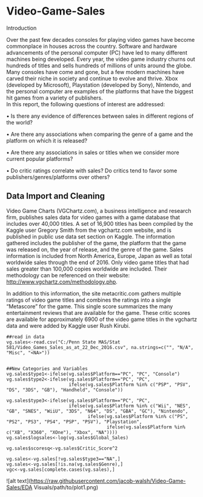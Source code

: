 # Video-Game-Sales
Introduction

Over the past few decades consoles for playing video games have become commonplace in houses across the country.  Software and hardware advancements of the personal computer (PC) have led to many different machines being developed.  Every year, the video game industry churns out hundreds of titles and sells hundreds of millions of units around the globe.  Many consoles have come and gone, but a few modern machines have carved their niche in society and continue to evolve and thrive.  Xbox (developed by Microsoft), Playstation (developed by Sony), Nintendo, and the personal computer are examples of the platforms that have the biggest hit games from a variety of publishers.  
In this report, the following questions of interest are addressed:

•	Is there any evidence of differences between sales in different regions of the world?

•	Are there any associations when comparing the genre of a game and the platform on which it is released?

•	Are there any associations in sales or titles when we consider more current popular platforms?

•	Do critic ratings correlate with sales?  Do critics tend to favor some publishers/genres/platforms over others?

## Data Import and Cleaning
 Video Game Charts (VGChartz.com), a business intelligence and research firm, publishes sales data for video games with a game database that includes over 40,000 titles. A set of 16,900 titles has been compiled by the Kaggle user Gregory Smith from the vgchartz.com website, and is published in public use data set section on Kaggle.  The information gathered includes the publisher of the game, the platform that the game was released on, the year of release, and the genre of the game.  Sales information is included from North America, Europe, Japan as well as total worldwide sales through the end of 2016.  Only video game titles that had sales greater than 100,000 copies worldwide are included. Their methodology can be referenced on their website: http://www.vgchartz.com/methodology.php.  

In addition to this information, the site metacritic.com gathers multiple ratings of video game titles and combines the ratings into a single “Metascore” for the game.  This single score summarizes the many entertainment reviews that are available for the game.  These critic scores are available for approximately 6900 of the video game titles in the vgchartz data and were added by Kaggle user Rush Kirubi.  

```
##read in data
vg.sales<-read.csv("C:/Penn State MAS/Stat 581/Video_Games_Sales_as_at_22_Dec_2016.csv", na.strings=c("", "N/A", "Misc", "<NA>"))


##New Categories and Variables
vg.sales$type1<-ifelse(vg.sales$Platform=="PC", "PC", "Console") 
vg.sales$type2<-ifelse(vg.sales$Platform=="PC", "PC", 
                       ifelse(vg.sales$Platform %in% c("PSP", "PSV", "DS", "3DS", "GB"), "Handheld", "Console")) 

vg.sales$type3<-ifelse(vg.sales$Platform=="PC", "PC", 
                       ifelse(vg.sales$Platform %in% c("Wii", "NES", "GB", "SNES", "WiiU", "3DS", "N64", "DS", "GBA", "GC"), "Nintendo", 
                              ifelse(vg.sales$Platform %in% c("PS", "PS2", "PS3", "PS4", "PSP", "PSV"), "Playstation", 
                                     ifelse(vg.sales$Platform %in% c("XB", "X360", "XOne"), "Xbox", "NA"))))
vg.sales$logsales<-log(vg.sales$Global_Sales)

vg.sales$scoresq<-vg.sales$Critic_Score^2

vg.sales<-vg.sales[!vg.sales$type3=="NA",]
vg.sales<-vg.sales[!is.na(vg.sales$Genre),]
vgc<-vg.sales[complete.cases(vg.sales),]
```
![alt text](https://raw.githubusercontent.com/jacob-walsh/Video-Game-Sales/EDA Visuals/path/to/plot1.png)
